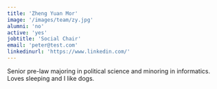 ```yaml
---
title: 'Zheng Yuan Mor'
image: '/images/team/zy.jpg'
alumni: 'no'
active: 'yes'
jobtitle: 'Social Chair'
email: 'peter@test.com'
linkedinurl: 'https://www.linkedin.com/'
---
```


Senior pre-law majoring in political science and minoring in informatics. Loves sleeping and I like dogs.
